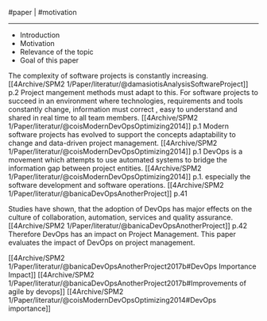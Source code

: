 #paper |  #motivation 

---
- Introduction
- Motivation
- Relevance of the topic 
- Goal of this paper 

The complexity of software projects is constantly increasing.[[4Archive/SPM2 1/Paper/literatur/@damasiotisAnalysisSoftwareProject]] p.2
Project mangement methods must adapt to this. For software 
projects to succeed in an environment where  technologies, requirements and 
tools constantly change, information must correct , easy to understand and shared in 
real time to all team members. [[4Archive/SPM2 1/Paper/literatur/@coisModernDevOpsOptimizing2014]] p.1 
Modern software projects has evolved to support the concepts adaptability to change and data-driven project management. [[4Archive/SPM2 1/Paper/literatur/@coisModernDevOpsOptimizing2014]] p.1 
DevOps is a movement which attempts to use automated systems to bridge the 
information gap between project entities. [[4Archive/SPM2 1/Paper/literatur/@coisModernDevOpsOptimizing2014]] p.1. 
especially the software development and software operations. [[4Archive/SPM2 1/Paper/literatur/@banicaDevOpsAnotherProject]]
p.41

Studies have shown, that the adoption of DevOps has major effects on the 
culture of collaboration, automation, services and quality assurance. [[4Archive/SPM2 1/Paper/literatur/@banicaDevOpsAnotherProject]] p.42 Therefore 
DevOps has an impact on Project Management.
This paper evaluates the impact of DevOps on project management. 

[[4Archive/SPM2 1/Paper/literatur/@banicaDevOpsAnotherProject2017b#DevOps Importance Impact]]
[[4Archive/SPM2 1/Paper/literatur/@banicaDevOpsAnotherProject2017b#Improvements of agile by devops]]
[[4Archive/SPM2 1/Paper/literatur/@coisModernDevOpsOptimizing2014#DevOps importance]]

